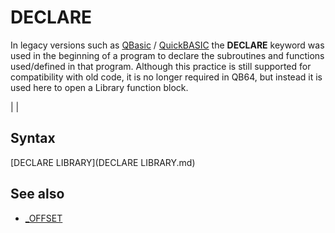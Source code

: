 # DECLARE

In legacy versions such as [QBasic](QBasic.md) / [QuickBASIC](QuickBASIC.md) the **DECLARE** keyword was used in the beginning of a program to declare the subroutines and functions used/defined in that program. Although this practice is still supported for compatibility with old code, it is no longer required in QB64, but instead it is used here to open a Library function block.

  

|  |

## Syntax

[DECLARE LIBRARY](DECLARE LIBRARY.md)
  

## See also

* [_OFFSET](_OFFSET.md)

  
